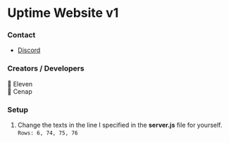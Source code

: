 # Uptime Website v1
### Contact
* [Discord](https://discord.gg/T4BMtSu)

### Creators / Developers
👤 Eleven
<br>
👤 Cenap

### Setup
1) Change the texts in the line I specified in the **server.js** file for yourself.
 `Rows: 6, 74, 75, 76`
